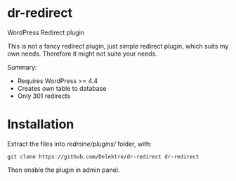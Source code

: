 # dr-redirect
WordPress Redirect plugin

This is not a fancy redirect plugin, just simple redirect plugin, which suits my own needs. Therefore it might not suite your needs.

Summary:

   * Requires WordPress >= 4.4
   * Creates own table to database
   * Only 301 redirects

# Installation

Extract the files into _redmine/plugins/_ folder, with:

    git clone https://github.com/Delektre/dr-redirect dr-redirect

Then enable the plugin in admin panel.
